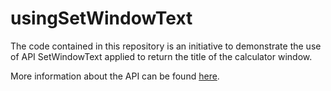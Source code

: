 usingSetWindowText
==================

The code contained in this repository is an initiative to demonstrate the use of API SetWindowText applied to return the title of the calculator window.

More information about the API can be found [here](http://msdn.microsoft.com/pt-br/library/windows/desktop/ms633546(v=vs.85).aspx).

